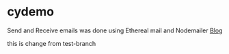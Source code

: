 # cydemo
Send and Receive emails was done using Ethereal mail and Nodemailer 
[Blog](https://dev.to/jprealini/how-to-test-sent-and-received-emails-with-cypress-10-ethereal-and-nodemailer-5h25)

this is change from test-branch